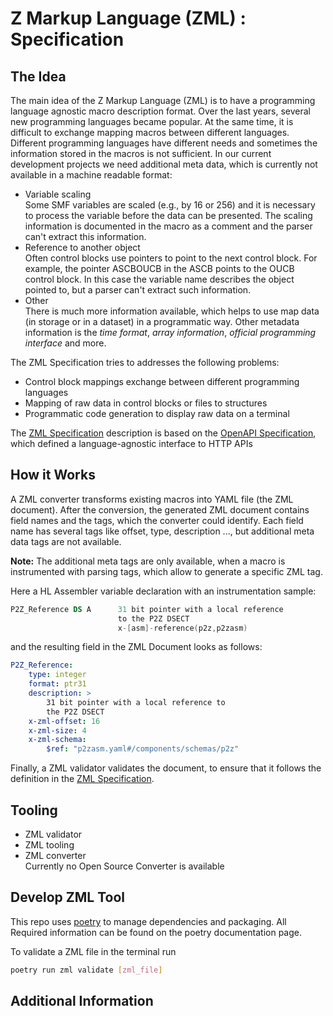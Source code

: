 # Z Markup Language (ZML) : Specification

## The Idea

The main idea of the Z Markup Language (ZML) is to have a programming language agnostic macro description format.
Over the last years, several new programming languages became popular.
At the same time, it is difficult to exchange mapping macros between different languages.
Different programming languages have different needs and sometimes the information stored in the macros is not sufficient.
In our current development projects we need additional meta data, which is currently not available in a machine readable format:

* Variable scaling  
  Some SMF variables are scaled (e.g., by 16 or 256) and it is necessary to process the variable before the data can be presented.
  The scaling information is documented in the macro as a comment and the parser can't extract this information.
* Reference to another object  
  Often control blocks use pointers to point to the next control block.
  For example, the pointer ASCBOUCB in the ASCB points to the OUCB control block.
  In this case the variable name describes the object pointed to, but a parser can't extract such information.
* Other  
  There is much more information available, which helps to use map data (in storage or in a dataset) in a programmatic way.
  Other metadata information is the _time format_, _array information_, _official programming interface_ and more.

The ZML Specification tries to addresses the following problems:

* Control block mappings exchange between different programming languages
* Mapping of raw data in control blocks or files to structures
* Programmatic code generation to display raw data on a terminal

The [ZML Specification](./ZML-Specification/draft/ZML-Specification.adoc) description is based on the [OpenAPI Specification](http://spec.openapis.org/oas/v3.0.3), which defined a language-agnostic interface to HTTP APIs

## How it Works

A ZML converter transforms existing macros into YAML file (the ZML document).
After the conversion, the generated ZML document contains field names and the tags, which the converter could identify.
Each field name has several tags like offset, type, description ..., but additional meta data tags are not available.

**Note:** The additional meta tags are only available, when a macro is instrumented with parsing tags, which allow to generate  a specific ZML tag.

Here a HL Assembler variable declaration with an instrumentation sample:
````nasm
P2Z_Reference DS A      31 bit pointer with a local reference
                        to the P2Z DSECT
                        x-[asm]-reference(p2z,p2zasm)
````
and the resulting field in the ZML Document looks as follows:
````yaml
P2Z_Reference:
    type: integer
    format: ptr31
    description: >
        31 bit pointer with a local reference to
        the P2Z DSECT  
    x-zml-offset: 16
    x-zml-size: 4
    x-zml-schema:
        $ref: "p2zasm.yaml#/components/schemas/p2z"
````

Finally, a ZML validator validates the document, to ensure that it follows the definition in the [ZML Specification](./ZML-Specification/draft/ZML-Specification.adoc).

## Tooling

* ZML validator
* ZML tooling
* ZML converter  
  Currently no Open Source Converter is available

## Develop ZML Tool

This repo uses [poetry](https://python-poetry.org/docs/) to manage dependencies and packaging.
All Required information can be found on the poetry documentation page.

To validate a ZML file in the terminal run

```sh
poetry run zml validate [zml_file]
```

## Additional Information

